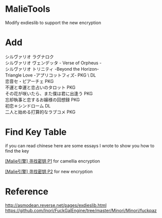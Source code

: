 # MalieTools
Modify exdieslib to support the new encryption

# Add
シルヴァリオ ラグナロク  
シルヴァリオ ヴェンデッタ - Verse of Orpheus -  
シルヴァリオ トリニティ -Beyond the Horizon-  
Triangle Love -アプリコットフィズ- PKG \ DL  
恋音セ・ピアーチェ PKG  
不運と幸運と恋占いのタロット PKG  
その花が咲いたら、また僕は君に出逢う PKG  
忘却執事と恋するお嬢様の回想録 PKG  
初恋＊シンドローム DL  
二人と始める打算的なラブコメ PKG  

# Find Key Table
if you can read chinese here are some essays I wrote to show you how to find the key  

[[Malie引擎] 寻找密钥 P1](https://github.com/Dir-A/Dir-A_Essays_MD/blob/main/%5BMalie%E5%BC%95%E6%93%8E%5D%20%E5%AF%BB%E6%89%BE%E5%AF%86%E9%92%A5%20P1.md) for camellia encryption  

[[Malie引擎] 寻找密钥 P2](https://github.com/Dir-A/Dir-A_Essays_MD/blob/main/%5BMalie%E5%BC%95%E6%93%8E%5D%20%E5%AF%BB%E6%89%BE%E5%AF%86%E9%92%A5%20P2.md) for new encryption  
# Reference
http://asmodean.reverse.net/pages/exdieslib.html  
https://github.com/Inori/FuckGalEngine/tree/master/Minori/Minori/fuckpaz  
